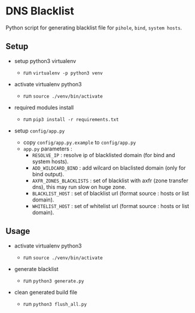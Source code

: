 # DNS Blacklist

Python script for generating blacklist file for `pihole`, `bind`, `system hosts`.

## Setup

- setup python3 virtualenv 
    - run `virtualenv -p python3 venv`

- activate virtualenv python3

    - run `source ./venv/bin/activate`

- required modules install

    - run `pip3 install -r requirements.txt`

- setup `config/app.py`
    - copy `config/app.py.example` to `config/app.py`
    - `app.py` parameters :
        - `RESOLVE_IP`            : resolve ip of blacklisted domain (for bind and system hosts).
        - `ADD_WILDCARD_BIND`     : add wilcard on blaclisted domain (only for bind output).
        - `AXFR_ZONES_BLACKLISTS` : set of blacklist with axfr (zone transfer dns), this may run slow on huge zone.
        - `BLACKLIST_HOST`        : set of blacklist url (format source : hosts or list domain).
        - `WHITELIST_HOST`        : set of whitelist url (format source : hosts or list domain).

## Usage

- activate virtualenv python3

    - run `source ./venv/bin/activate`

- generate blacklist
    - run `python3 generate.py`

- clean generated build file
    - run `python3 flush_all.py`

